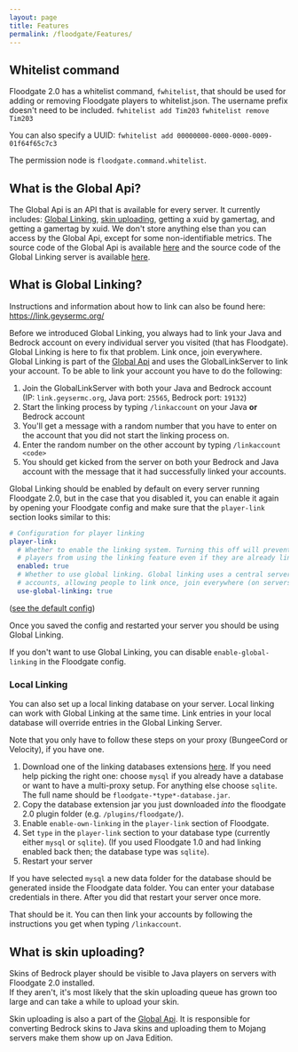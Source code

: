```yaml
---
layout: page
title: Features
permalink: /floodgate/Features/
---
```


## Whitelist command

Floodgate 2.0 has a whitelist command, `fwhitelist`, that should be used for adding or removing Floodgate players to whitelist.json. The username prefix doesn't need to be included.
`fwhitelist add Tim203`
`fwhitelist remove Tim203`

You can also specify a UUID: `fwhitelist add 00000000-0000-0000-0009-01f64f65c7c3`

The permission node is `floodgate.command.whitelist`.

## What is the Global Api?
The Global Api is an API that is available for every server. It currently includes: [Global Linking](#What-is-Global-Linking), [skin uploading](#What-is-skin-uploading), getting a xuid by gamertag, and getting a gamertag by xuid.
We don't store anything else than you can access by the Global Api, except for some non-identifiable metrics. The source code of the Global Api is available [here](https://github.com/GeyserMC/global_api) and the source code of the Global Linking server is available [here](https://github.com/GeyserMC/GlobalLinkServer).

## What is Global Linking?
Instructions and information about how to link can also be found here: https://link.geysermc.org/

Before we introduced Global Linking, you always had to link your Java and Bedrock account on every individual server you visited (that has Floodgate). Global Linking is here to fix that problem. Link once, join everywhere.<br>
Global Linking is part of the [Global Api](#What-is-the-Global-Api) and uses the GlobalLinkServer to link your account. To be able to link your account you have to do the following:
1. Join the GlobalLinkServer with both your Java and Bedrock account  
   (IP: `link.geysermc.org`, Java port: `25565`, Bedrock port: `19132`)
2. Start the linking process by typing `/linkaccount` on your Java **or** Bedrock account
3. You'll get a message with a random number that you have to enter on the account that you did not start the linking process on.
4. Enter the random number on the other account by typing `/linkaccount <code>`
5. You should get kicked from the server on both your Bedrock and Java account with the message that it had successfully linked your accounts.

Global Linking should be enabled by default on every server running Floodgate 2.0, but in the case that you disabled it, you can enable it again by opening your Floodgate config and make sure that the `player-link` section looks similar to this:
```yml
# Configuration for player linking
player-link:
  # Whether to enable the linking system. Turning this off will prevent
  # players from using the linking feature even if they are already linked.
  enabled: true
  # Whether to use global linking. Global linking uses a central server to request link
  # accounts, allowing people to link once, join everywhere (on servers with global linking).
  use-global-linking: true
```
([see the default config](https://github.com/GeyserMC/Floodgate/blob/master/common/src/main/resources/config.yml))

Once you saved the config and restarted your server you should be using Global Linking.

If you don't want to use Global Linking, you can disable `enable-global-linking` in the Floodgate config.

### Local Linking
You can also set up a local linking database on your server. Local linking can work with Global Linking at the same time. Link entries in your local database will override entries in the Global Linking Server.

Note that you only have to follow these steps on your proxy (BungeeCord or Velocity), if you have one.

1. Download one of the linking databases extensions [here](https://ci.opencollab.dev/job/GeyserMC/job/Floodgate/job/master/).
  If you need help picking the right one: choose `mysql` if you already have a database or want to have a multi-proxy setup. For anything else choose `sqlite`. The full name should be `floodgate-*type*-database.jar`.
2. Copy the database extension jar you just downloaded *into* the floodgate 2.0 plugin folder (e.g. `/plugins/floodgate/`).
3. Enable `enable-own-linking` in the `player-link` section of Floodgate.
4. Set `type` in the `player-link` section to your database type (currently either `mysql` or `sqlite`). (If you used Floodgate 1.0 and had linking enabled back then; the database type was `sqlite`).
5. Restart your server

If you have selected `mysql` a new data folder for the database should be generated inside the Floodgate data folder. You can enter your database credentials in there. After you did that restart your server once more.

That should be it. You can then link your accounts by following the instructions you get when typing `/linkaccount`.

## What is skin uploading?
Skins of Bedrock player should be visible to Java players on servers with Floodgate 2.0 installed.  
If they aren't, it's most likely that the skin uploading queue has grown too large and can take a while to upload your skin.

Skin uploading is also a part of the [Global Api](#What-is-the-Global-Api). It is responsible for converting Bedrock skins to Java skins and uploading them to Mojang servers make them show up on Java Edition.
